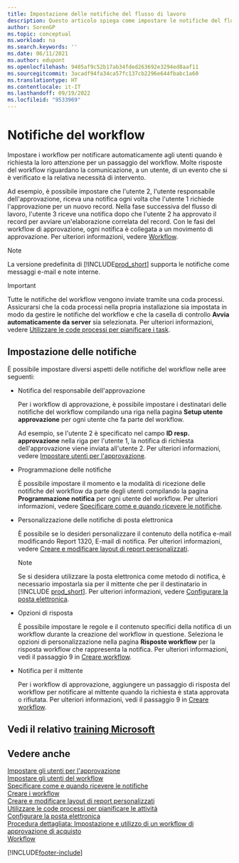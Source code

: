 ```yaml
---
title: Impostazione delle notifiche del flusso di lavoro
description: Questo articolo spiega come impostare le notifiche del flusso di lavoro per avvisare un utente che si è verificato un evento a cui deve reagire con la risposta del flusso di lavoro obbligatoria.
author: SorenGP
ms.topic: conceptual
ms.workload: na
ms.search.keywords: ''
ms.date: 06/11/2021
ms.author: edupont
ms.openlocfilehash: 9405af9c52b17ab34fded263692e3294ed8aaf11
ms.sourcegitcommit: 3acadf94fa34ca57fc137cb2296e644fbabc1a60
ms.translationtype: HT
ms.contentlocale: it-IT
ms.lasthandoff: 09/19/2022
ms.locfileid: "9533969"
---
```

# <a name="workflow-notifications"></a>Notifiche del workflow

Impostare i workflow per notificare automaticamente agli utenti quando è richiesta la loro attenzione per un passaggio del workflow. Molte risposte del workflow riguardano la comunicazione, a un utente, di un evento che si è verificato e la relativa necessità di intervento.

Ad esempio, è possibile impostare che l'utente 2, l'utente responsabile dell'approvazione, riceva una notifica ogni volta che l'utente 1 richiede l'approvazione per un nuovo record. Nella fase successiva del flusso di lavoro, l'utente 3 riceve una notifica dopo che l'utente 2 ha approvato il record per avviare un'elaborazione correlata del record. Con le fasi del workflow di approvazione, ogni notifica è collegata a un movimento di approvazione. Per ulteriori informazioni, vedere [Workflow](across-workflow.md).  

> [!NOTE]  
> La versione predefinita di [!INCLUDE[prod_short](includes/prod_short.md)] supporta le notifiche come messaggi e-mail e note interne.  

> [!IMPORTANT]  
> Tutte le notifiche del workflow vengono inviate tramite una coda processi. Assicurarsi che la coda processi nella propria installazione sia impostata in modo da gestire le notifiche del workflow e che la casella di controllo **Avvia automaticamente da server** sia selezionata. Per ulteriori informazioni, vedere [Utilizzare le code processi per pianificare i task](admin-job-queues-schedule-tasks.md).

## <a name="set-up-notifications"></a>Impostazione delle notifiche

È possibile impostare diversi aspetti delle notifiche del workflow nelle aree seguenti:  

* Notifica del responsabile dell'approvazione

    Per i workflow di approvazione, è possibile impostare i destinatari delle notifiche del workflow compilando una riga nella pagina **Setup utente approvazione** per ogni utente che fa parte del workflow.  

    Ad esempio, se l'utente 2 è specificato nel campo **ID resp. approvazione** nella riga per l'utente 1, la notifica di richiesta dell'approvazione viene inviata all'utente 2. Per ulteriori informazioni, vedere [Impostare utenti per l'approvazione](across-how-to-set-up-approval-users.md).  
* Programmazione delle notifiche

    È possibile impostare il momento e la modalità di ricezione delle notifiche del workflow da parte degli utenti compilando la pagina **Programmazione notifica** per ogni utente del workflow. Per ulteriori informazioni, vedere [Specificare come e quando ricevere le notifiche](across-how-to-specify-when-and-how-to-receive-notifications.md).  
* Personalizzazione delle notifiche di posta elettronica

    È possibile se lo desideri personalizzare il contenuto della notifica e-mail modificando Report 1320, E-mail di notifica. Per ulteriori informazioni, vedere [Creare e modificare layout di report personalizzati](ui-how-create-custom-report-layout.md).  

    > [!NOTE]
    > Se si desidera utilizzare la posta elettronica come metodo di notifica, è necessario impostarla sia per il mittente che per il destinatario in [!INCLUDE [prod_short](includes/prod_short.md)]. Per ulteriori informazioni, vedere [Configurare la posta elettronica](admin-how-setup-email.md).

* Opzioni di risposta

    È possibile impostare le regole e il contenuto specifici della notifica di un workflow durante la creazione del workflow in questione. Seleziona le opzioni di personalizzazione nella pagina **Risposte workflow** per la risposta workflow che rappresenta la notifica. Per ulteriori informazioni, vedi il passaggio 9 in [Creare workflow](across-how-to-create-workflows.md#to-create-a-workflow).  

* Notifica per il mittente

    Per i workflow di approvazione, aggiungere un passaggio di risposta del workflow per notificare al mittente quando la richiesta è stata approvata o rifiutata. Per ulteriori informazioni, vedi il passaggio 9 in [Creare workflow](across-how-to-create-workflows.md#to-create-a-workflow).  

## <a name="see-related-microsoft-training"></a>Vedi il relativo [training Microsoft](/training/modules/create-workflows/)

## <a name="see-also"></a>Vedere anche

[Impostare gli utenti per l'approvazione](across-how-to-set-up-approval-users.md)  
[Impostare gli utenti del workflow](across-how-to-set-up-workflow-users.md)  
[Specificare come e quando ricevere le notifiche](across-how-to-specify-when-and-how-to-receive-notifications.md)  
[Creare i workflow](across-how-to-create-workflows.md)  
[Creare e modificare layout di report personalizzati](ui-how-create-custom-report-layout.md)  
[Utilizzare le code processi per pianificare le attività](admin-job-queues-schedule-tasks.md)  
[Configurare la posta elettronica](admin-how-setup-email.md)  
[Procedura dettagliata: Impostazione e utilizzo di un workflow di approvazione di acquisto](walkthrough-setting-up-and-using-a-purchase-approval-workflow.md)  
[Workflow](across-workflow.md)  


[!INCLUDE[footer-include](includes/footer-banner.md)]
